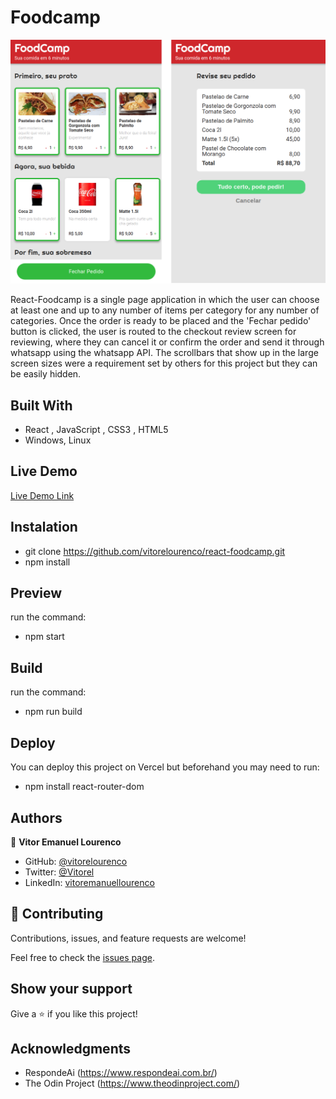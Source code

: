 # Foodcamp

![screenshot](./app_screenshot.png)

React-Foodcamp is a single page application in which the user can choose at least one and up to any number of items per category for any number of categories. Once the order is ready to be placed and the 'Fechar pedido' button is clicked, the user is routed to the checkout review screen for reviewing, where they can cancel it or confirm the order and send it through whatsapp using the whatsapp API. The scrollbars that show up in the large screen sizes were a requirement set by others for this project but they can be easily hidden.

## Built With

- React , JavaScript , CSS3 , HTML5  
- Windows, Linux

## Live Demo

[Live Demo Link](https://react-foodcamp-pzhu66hvf-vitorelourenco.vercel.app/)

## Instalation

- git clone https://github.com/vitorelourenco/react-foodcamp.git
- npm install

## Preview

run the command:
- npm start

## Build

run the command:
- npm run build

## Deploy

You can deploy this project on Vercel but beforehand you may need to run:
- npm install react-router-dom

## Authors

👤 **Vitor Emanuel Lourenco**

- GitHub: [@vitorelourenco](https://github.com/vitorelourenco)
- Twitter: [@Vitorel](https://twitter.com/Vitorel)
- LinkedIn: [vitoremanuellourenco](https://www.linkedin.com/in/vitoremanuellourenco/)


## 🤝 Contributing

Contributions, issues, and feature requests are welcome!

Feel free to check the [issues page](https://github.com/vitorelourenco/react-foodcamp/issues).

## Show your support

Give a ⭐️ if you like this project!

## Acknowledgments

- RespondeAi (https://www.respondeai.com.br/)
- The Odin Project (https://www.theodinproject.com/)
